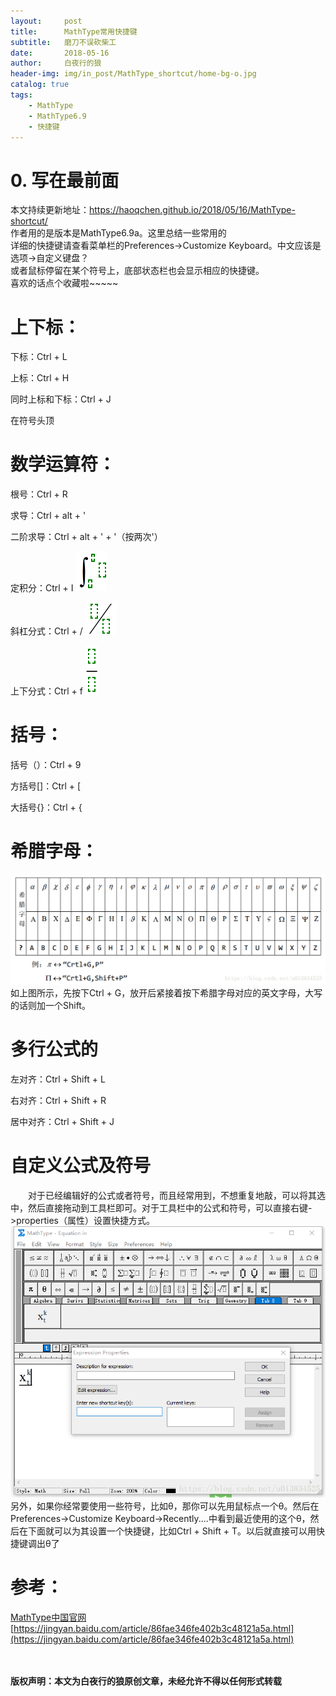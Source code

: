 ```yaml
---
layout:     post
title:      MathType常用快捷键
subtitle:   磨刀不误砍柴工
date:       2018-05-16
author:     白夜行的狼
header-img: img/in_post/MathType_shortcut/home-bg-o.jpg
catalog: true
tags:
    - MathType
    - MathType6.9
    - 快捷键
--- 
```


# 0. 写在最前面
本文持续更新地址：<https://haoqchen.github.io/2018/05/16/MathType-shortcut/>  
作者用的是版本是MathType6.9a。这里总结一些常用的  
详细的快捷键请查看菜单栏的Preferences->Customize Keyboard。中文应该是选项->自定义键盘？  
或者鼠标停留在某个符号上，底部状态栏也会显示相应的快捷键。  
喜欢的话点个收藏啦~~~~~  
# 上下标：
下标：Ctrl + L

上标：Ctrl + H

同时上标和下标：Ctrl + J

在符号头顶

# 数学运算符：
根号：Ctrl + R

求导：Ctrl + alt + '

二阶求导：Ctrl + alt + ' + '（按两次'）

定积分：Ctrl + I ![ctrlI](/img/in_post/MathType_shortcut/ctrlI.png)

斜杠分式：Ctrl + / ![ctrl1](/img/in_post/MathType_shortcut/ctrl1.png)

上下分式：Ctrl + f ![ctrlf](/img/in_post/MathType_shortcut/ctrlf.png)

# 括号：
括号（）：Ctrl + 9

方括号[]：Ctrl + [

大括号{}：Ctrl + {

# 希腊字母：
![greece](/img/in_post/MathType_shortcut/greece.png)  
如上图所示，先按下Ctrl + G，放开后紧接着按下希腊字母对应的英文字母，大写的话则加一个Shift。

# 多行公式的
左对齐：Ctrl + Shift + L

右对齐：Ctrl + Shift + R

居中对齐：Ctrl + Shift + J

# 自定义公式及符号
　　对于已经编辑好的公式或者符号，而且经常用到，不想重复地敲，可以将其选中，然后直接拖动到工具栏即可。对于工具栏中的公式和符号，可以直接右键->properties（属性）设置快捷方式。  
![self_set](/img/in_post/MathType_shortcut/self_set.png)  
另外，如果你经常要使用一些符号，比如θ，那你可以先用鼠标点一个θ。然后在Preferences->Customize Keyboard->Recently....中看到最近使用的这个θ，然后在下面就可以为其设置一个快捷键，比如Ctrl + Shift + T。以后就直接可以用快捷键调出θ了

# 参考：
[MathType中国官网](http://www.mathtype.cn/)  
[https://jingyan.baidu.com/article/86fae346fe402b3c48121a5a.html](https://jingyan.baidu.com/article/86fae346fe402b3c48121a5a.html)

<br><br>
**版权声明：本文为白夜行的狼原创文章，未经允许不得以任何形式转载**